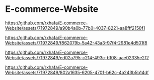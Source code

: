 # E-commerce-Website



https://github.com/rxhafa/E-commerce-Website/assets/71972849/a90b4a0b-77b0-4037-8221-aa8fff2150f1


https://github.com/rxhafa/E-commerce-Website/assets/71972849/f862079b-5a42-43a3-97f4-2981e4d501f8



https://github.com/rxhafa/E-commerce-Website/assets/71972849/ed02a795-c214-493c-b108-aae02335e2f2




https://github.com/rxhafa/E-commerce-Website/assets/71972849/802a1635-6205-4701-b62c-4a243b5b14df
